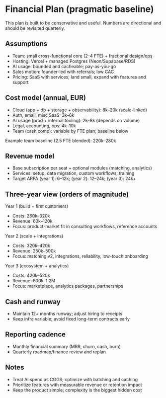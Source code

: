 # Financial Plan (pragmatic baseline)

This plan is built to be conservative and useful. Numbers are directional and should be revisited quarterly.

## Assumptions

- Team: small cross-functional core (2–4 FTE) + fractional design/ops
- Hosting: Vercel + managed Postgres (Neon/Supabase/RDS)
- AI usage: bounded and cacheable; pay-as-you-go
- Sales motion: founder-led with referrals; low CAC
- Pricing: SaaS with services; land small, expand with features and support

## Cost model (annual, EUR)

- Cloud (app + db + storage + observability): 8k–20k (scale-linked)
- Auth, email, misc SaaS: 3k–6k
- AI usage (prod + internal tooling): 2k–8k (depends on volume)
- Legal, accounting, ops: 4k–10k
- Team (cash comp): variable by FTE plan; baseline below

Example team baseline (2.5 FTE blended): 220k–280k

## Revenue model

- Base subscription per seat + optional modules (matching, analytics)
- Services: setup, data migration, custom workflows, training
- Target ARPA (year 1): 6–12k; (year 2): 12–24k; (year 3): 24k+

## Three-year view (orders of magnitude)

Year 1 (build + first customers)

- Costs: 260k–320k
- Revenue: 60k–120k
- Focus: product-market fit in consulting workflows, reference accounts

Year 2 (scale + integrations)

- Costs: 320k–420k
- Revenue: 250k–500k
- Focus: matching v2, integrations, reliability, low-touch onboarding

Year 3 (ecosystem + analytics)

- Costs: 420k–520k
- Revenue: 600k–1.2M
- Focus: marketplace, analytics packages, partnerships

## Cash and runway

- Maintain 12+ months runway; adjust hiring to receipts
- Keep infra variable; avoid fixed long-term contracts early

## Reporting cadence

- Monthly financial summary (MRR, churn, cash, burn)
- Quarterly roadmap/finance review and replan

## Notes

- Treat AI spend as COGS; optimize with batching and caching
- Prioritize features with measurable revenue or retention impact
- Keep the product simple; complexity is the biggest hidden cost



